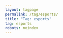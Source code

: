 ```yaml
---
layout: tagpage
permalink: /tag/esports/
title: "Tag: esports"
tag: esports
robots: noindex
---
```

